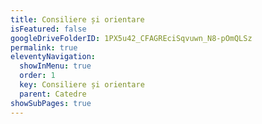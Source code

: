 ```yaml
---
title: Consiliere și orientare
isFeatured: false
googleDriveFolderID: 1PX5u42_CFAGREciSqvuwn_N8-pOmQLSz
permalink: true
eleventyNavigation:
  showInMenu: true
  order: 1
  key: Consiliere și orientare
  parent: Catedre
showSubPages: true
---
```

